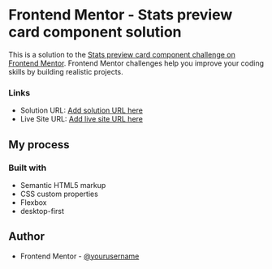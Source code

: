 # Frontend Mentor - Stats preview card component solution

This is a solution to the [Stats preview card component challenge on Frontend Mentor](https://www.frontendmentor.io/challenges/stats-preview-card-component-8JqbgoU62). Frontend Mentor challenges help you improve your coding skills by building realistic projects. 


### Links

- Solution URL: [Add solution URL here](https://www.frontendmentor.io/solutions/frontentmentorcardcomponent-81DQuHFZh)
- Live Site URL: [Add live site URL here](https://giandiazarce.github.io/frontentmentor-card-component/)

## My process

### Built with

- Semantic HTML5 markup
- CSS custom properties
- Flexbox
- desktop-first


## Author

- Frontend Mentor - [@yourusername](https://www.frontendmentor.io/profile/GianDiazArce)

